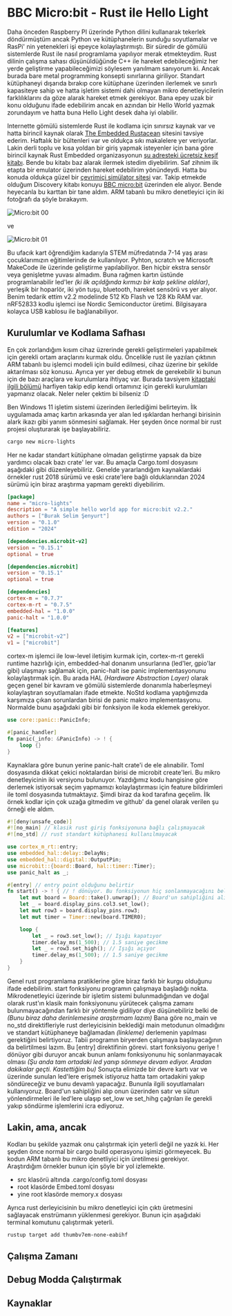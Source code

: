 # BBC Micro:bit - Rust ile Hello Light

Daha önceden Raspberry PI üzerinde Python dilini kullanarak tekerlek döndürmüştüm ancak Python ve kütüphanelerin sunduğu soyutlamalar ve RasPi' nin yetenekleri işi epeyce kolaylaştırmıştı. Bir süredir de gömülü sistemlerde Rust ile nasıl programlama yapılıyor merak etmekteydim. Rust dilinin çalışma sahası düşünüldüğünde C++ ile hareket edebileceğimiz her yerde geliştirme yapabileceğimizi söylesem yanılmam sanıyorum ki. Ancak burada bare metal programming konsepti sınırlarına giriliyor. Standart kütüphaneyi dışarıda bırakıp core kütüphane üzerinden ilerlemek ve sınırlı kapasiteye sahip ve hatta işletim sistemi dahi olmayan mikro denetleyicilerin farklılıklarını da göze alarak hareket etmek gerekiyor. Bana epey uzak bir konu olduğunu ifade edebilirim ancak en azından bir Hello World yazmak zorundayım ve hatta buna Hello Light desek daha iyi olabilir.

Internette gömülü sistemlerde Rust ile kodlama için sınırsız kaynak var ve hatta birincil kaynak olarak [The Embedded Rustacean](https://www.theembeddedrustacean.com/) sitesini tavsiye ederim. Haftalık bir bültenleri var ve oldukça sıkı makalelere yer veriyorlar. Lakin derli toplu ve kısa yoldan bir giriş yapmak isteyenler için bana göre birincil kaynak Rust Embedded organizasyonun [şu adresteki ücretsiz keşif kitabı](https://docs.rust-embedded.org/discovery/microbit/index.html). Bende bu kitabı baz alarak ilermek istedim diyebilirim. Saf zihnim ilk etapta bir emulator üzerinden hareket edebilirim yönündeydi. Hatta bu konuda oldukça güzel bir [çevrimiçi simülator sitesi](https://wokwi.com/rust) var. Takip etmekde olduğum Discovery kitabı konuyu [BBC micro:bit](https://microbit.org/) üzerinden ele alıyor. Bende heyecanla bu karttan bir tane aldım. ARM tabanlı bu mikro denetleyici için iki fotoğrafı da şöyle bırakayım.

![Micro:bit 00](../images/MicroBit_00.jpg)

ve

![Micro:bit 01](../images/MicroBit_01.jpg)

Bu ufacık kart öğrendiğim kadarıyla STEM müfredatında 7-14 yaş arası çocuklarımızın eğitimlerinde de kullanılıyor. Pyhton, scratch ve Microsoft MakeCode ile üzerinde geliştirme yapılabiliyor. Ben hiçbir ekstra sensör veya genişletme yuvası almadım. Buna rağmen kartın üstünde programlanabilir led'ler _(ki ilk açıldğında kırmızı bir kalp şekline aldılar)_, yerleşik bir hoparlör, iki yön tuşu, bluetooth, hareket sensörü vs yer alıyor. Benim tedarik ettim v2.2 modelinde 512 Kb Flash ve 128 Kb RAM var. nRF52833 kodlu işlemci ise Nordic Semiconductor üretimi. Bilgisayara kolayca USB kablosu ile bağlanabiliyor.

## Kurulumlar ve Kodlama Safhası

En çok zorlandığım kısım cihaz üzrerinde gerekli geliştirmeleri yapabilmek için gerekli ortam araçlarını kurmak oldu. Öncelikle rust ile yazılan çıktının ARM tabanlı bu işlemci modeli için build edilmesi, cihaz üzerine bir şekilde aktarılması söz konusu. Ayrıca yer yer debug etmek de gerekebilir ki bunun için de bazı araçlara ve kurulumlara ihtiyaç var. Burada tavsiyem [kitaptaki ilgili bölümü](https://docs.rust-embedded.org/discovery/microbit/03-setup/index.html) harfiyen takip edip kendi ortamınız için gerekli kurulumları yapmanız olacak. Neler neler çektim bi bilseniz :D

Ben Windows 11 işletim sistemi üzerinden ilerlediğimi belirteyim. İlk uygulamada amaç kartın arkasında yer alan led ışıklardan herhangi birisinin alark ikazı gibi yanım sönmesini sağlamak. Her şeyden önce normal bir rust projesi oluşturarak işe başlayabiliriz.

```bash
cargo new micro-lights
```

Her ne kadar standart kütüphane olmadan geliştirme yapsak da bize yardımcı olacak bazı crate' ler var. Bu amaçla Cargo.toml dosyasını aşağıdaki gibi düzenleyebiliriz. Genelde yararlandığım kaynaklardaki örnekler rust 2018 sürümü ve eski crate'lere bağlı olduklarından 2024 sürümü için biraz araştırma yapmam gerekti diyebilirim.

```toml
[package]
name = "micro-lights"
description = "A simple hello world app for micro:bit v2.2."
authors = ["Burak Selim Şenyurt"]
version = "0.1.0"
edition = "2024"

[dependencies.microbit-v2]
version = "0.15.1"
optional = true

[dependencies.microbit]
version = "0.15.1"
optional = true

[dependencies]
cortex-m = "0.7.7"
cortex-m-rt = "0.7.5"
embedded-hal = "1.0.0"
panic-halt = "1.0.0"

[features]
v2 = ["microbit-v2"]
v1 = ["microbit"]
```

cortex-m işlemci ile low-level iletişim kurmak için, cortex-m-rt gerekli runtime hazırlığı için, embedded-hal donanım unsurlarına (led'ler, gpio'lar gibi) ulaşmayı sağlamak için, panic-halt ise panic implementasyonunu kolaylaştırmak için. Bu arada HAL _(Hardware Abstraction Layer)_ olarak geçen genel bir kavram ve gömülü sistemlerde donanımla haberleşmeyi kolaylaştıran soyutlamaları ifade etmekte. NoStd kodlama yaptığımızda karşımıza çıkan sorunlardan birisi de panic makro implementasyonu. Normalde bunu aşağıdaki gibi bir fonksiyon ile koda eklemek gerekiyor.

```rust
use core::panic::PanicInfo;

#[panic_handler]
fn panic(_info: &PanicInfo) -> ! {
    loop {}
}
```

Kaynaklara göre bunun yerine panic-halt crate'i de ele alınabilir. Toml dosyasında dikkat çekici noktalardan birisi de microbit create'leri. Bu mikro denetleyicinin iki versiyonu bulunuyor. Yazdığımız kodu hangisine göre derlemek istiyorsak seçim yapmamızı kolaylaştırması için feature bildirimleri ile toml dosyasında tutmaktayız. Şimdi biraz da kod tarafına geçelim. İlk örnek kodlar için çok uzağa gitmedim ve github' da genel olarak verilen şu örneği ele aldım.

```rust
#![deny(unsafe_code)]
#![no_main] // klasik rust giriş fonksiyonuna bağlı çalışmayacak
#![no_std] // rust standart kütüphanesi kullanılmayacak

use cortex_m_rt::entry;
use embedded_hal::delay::DelayNs;
use embedded_hal::digital::OutputPin;
use microbit::{board::Board, hal::timer::Timer};
use panic_halt as _;

#[entry] // entry point olduğunu belirtir
fn start() -> ! { // ! dönüyor. Bu fonksiyonun hiç sonlanmayacağını belirtmekte
    let mut board = Board::take().unwrap(); // Board'un sahipliğini alıyoruz
    let _ = board.display_pins.col3.set_low();
    let mut row3 = board.display_pins.row3;
    let mut timer = Timer::new(board.TIMER0);

    loop {
        let _ = row3.set_low(); // Işığı kapatıyor
        timer.delay_ms(1_500); // 1.5 saniye gecikme
        let _ = row3.set_high(); // Işığı açıyor
        timer.delay_ms(1_500); // 1.5 saniye gecikme
    }
}
```

Genel rust programlama pratiklerine göre biraz farklı bir kurgu olduğunu ifade edebilirim. start fonksiyonu programın çalışmaya başladığı nokta. Mikrodenetleyici üzerinde bir işletim sistemi bulunmadığından ve doğal olarak rust'ın klasik main fonksiyonunu yürütecek çalışma zamanı bulunmayacağından farklı bir yöntemle gidiliyor diye düşünebiliriz belki de _(Bunu biraz daha derinlemesine araştırmam lazım)_ Bana göre no_main ve no_std direktifleriyle rust derleyicisinin beklediği main metodunun olmadığını ve standart kütüphaneye bağlamadan _(linkleme)_ derlemenin yapılması gerektiğini belirtiyoruz. Tabii programın biryerden çalışmaya başlayacağının da belirtilmesi lazım. Bu [entry] direktifinin görevi. start fonksiyonu geriye ! dönüyor gibi duruyor ancak bunun anlamı fonksiyonunu hiç sonlanmayacak olması _(Şu anda tam ortadaki led yanıp sönmeye devam ediyor. Aradan dakikalar geçti. Kastettiğim bu)_ Sonuçta elimizde bir devre kartı var ve üzerinde sunulan led'lere erişmek istiyoruz hatta tam ortadakini yakıp söndüreceğiz ve bunu devamlı yapacağız. Bununla ilgili soyutlamaları kullanıyoruz. Board'un sahipliğini alıp onun üzerinden satır ve sütun yönlendirmeleri ile led'lere ulaşıp set_low ve set_hihg çağrıları ile gerekli yakıp söndürme işlemlerini icra ediyoruz.

## Lakin, ama, ancak

Kodları bu şekilde yazmak onu çalıştırmak için yeterli değil ne yazık ki. Her şeyden önce normal bir cargo build operasyonu işimizi görmeyecek. Bu kodun ARM tabanlı bu mikro denetliyici için üretilmesi gerekiyor. Araştırdığım örnekler bunun için şöyle bir yol izlemekte.

- src klasörü altında .cargo/config.toml dosyası
- root klasörde Embed.toml dosyası
- yine root klasörde memory.x dosyası

Ayrıca rust derleyicisinin bu mikro denetleyici için çıktı üretmesini sağlayacak enstrümanın yüklenmesi gerekiyor. Bunun için aşağıdaki terminal komutunu çalıştırmak yeterli.

```bash
rustup target add thumbv7em-none-eabihf
```

## Çalışma Zamanı

## Debug Modda Çalıştırmak

## Kaynaklar
